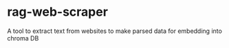 # rag-web-scraper
A tool to extract text from websites to make parsed data for embedding into chroma DB
